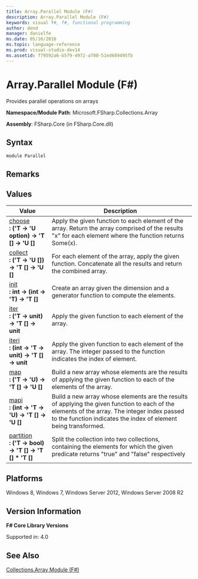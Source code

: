 ```yaml
---
title: Array.Parallel Module (F#)
description: Array.Parallel Module (F#)
keywords: visual f#, f#, functional programming
author: dend
manager: danielfe
ms.date: 05/16/2016
ms.topic: language-reference
ms.prod: visual-studio-dev14
ms.assetid: f79592a6-b5f9-4972-a700-51ed689495fb 
---
```


# Array.Parallel Module (F#)

Provides parallel operations on arrays

**Namespace/Module Path**: Microsoft.FSharp.Collections.Array

**Assembly**: FSharp.Core (in FSharp.Core.dll)


## Syntax

```
module Parallel
```

## Remarks

## Values


|Value|Description|
|-----|-----------|
|[choose](https://msdn.microsoft.com/library/2deed2b4-eb4c-4d03-9931-0f5bbb47f1f1)<br />**: ('T -&gt; 'U option) -&gt; 'T [] -&gt; 'U []**|Apply the given function to each element of the array. Return the array comprised of the results "x" for each element where the function returns Some(x).|
|[collect](https://msdn.microsoft.com/library/3787e401-d84e-4521-9d7f-87303753dc7b)<br />**: ('T -&gt; 'U []) -&gt; 'T [] -&gt; 'U []**|For each element of the array, apply the given function. Concatenate all the results and return the combined array.|
|[init](https://msdn.microsoft.com/library/96c71191-2fa4-42fc-9418-80e1a1906fef)<br />**: int -&gt; (int -&gt; 'T) -&gt; 'T []**|Create an array given the dimension and a generator function to compute the elements.|
|[iter](https://msdn.microsoft.com/library/2484b54a-41b7-482e-8931-b528b32ba93e)<br />**: ('T -&gt; unit) -&gt; 'T [] -&gt; unit**|Apply the given function to each element of the array.|
|[iteri](https://msdn.microsoft.com/library/5e777c6f-9b12-4a63-8168-9d7a66205482)<br />**: (int -&gt; 'T -&gt; unit) -&gt; 'T [] -&gt; unit**|Apply the given function to each element of the array. The integer passed to the function indicates the index of element.|
|[map](https://msdn.microsoft.com/library/0485547d-15e9-41ed-a3a6-fb5816413fed)<br />**: ('T -&gt; 'U) -&gt; 'T [] -&gt; 'U []**|Build a new array whose elements are the results of applying the given function to each of the elements of the array.|
|[mapi](https://msdn.microsoft.com/library/994595e4-6886-467e-a6c3-cebc4e621052)<br />**: (int -&gt; 'T -&gt; 'U) -&gt; 'T [] -&gt; 'U []**|Build a new array whose elements are the results of applying the given function to each of the elements of the array. The integer index passed to the function indicates the index of element being transformed.|
|[partition](https://msdn.microsoft.com/library/1981a0bd-8d44-46a2-a3f3-3e5cc7b78fce)<br />**: ('T -&gt; bool) -&gt; 'T [] -&gt; 'T [] &#42; 'T []**|Split the collection into two collections, containing the elements for which the given predicate returns "true" and "false" respectively|

## Platforms
Windows 8, Windows 7, Windows Server 2012, Windows Server 2008 R2


## Version Information
**F# Core Library Versions**

Supported in: 4.0


## See Also
[Collections.Array Module &#40;F&#35;&#41;](Collections.Array-Module-%5BFSharp%5D.md)

